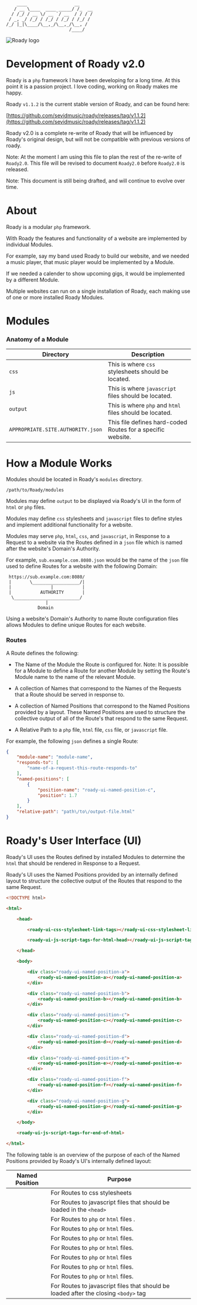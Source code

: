 ```
    ____                  __
   / __ \____  ____ _____/ /_  __
  / /_/ / __ \/ __ `/ __  / / / /
 / _, _/ /_/ / /_/ / /_/ / /_/ /
/_/ |_|\____/\__,_/\__,_/\__, /
                        /____/
```

![Roady logo](https://raw.githubusercontent.com/sevidmusic/roady/roady/roadyLogo.png)

# Development of Roady v2.0

Roady is a `php` framework I have been developing for a long time.
At this point it is a passion project. I love coding, working
on Roady makes me happy.

Roady `v1.1.2` is the current stable version of Roady, and can be
found here:

[https://github.com/sevidmusic/roady/releases/tag/v1.1.2](https://github.com/sevidmusic/roady/releases/tag/v1.1.2)

Roady v2.0 is a complete re-write of Roady that will be influenced by
Roady's original design, but will not be compatible with previous
versions of roady.

Note: At the moment I am using this file to plan the rest of
the re-write of `Roady2.0`. This file will be revised to document
`Roady2.0` before `Roady2.0` is released.

Note: This document is still being drafted, and will continue to
evolve over time.

# About

Roady is a modular `php` framework.

With Roady the features and functionality of a website are implemented
by individual Modules.

For example, say my band used Roady to build our website, and we
needed a music player, that music player would be implemented by
a Module.

If we needed a calender to show upcoming gigs, it would be implemented
by a different Module.

Multiple websites can run on a single installation of Roady, each
making use of one or more installed Roady Modules.

# Modules

### Anatomy of a Module

| Directory                         | Description                                                  |
|-----------------------------------|--------------------------------------------------------------|
| `css`                             | This is where `css` stylesheets should be located.           |
| `js`                              | This is where `javascript` files should be located.          |
| `output`                          | This is where `php` and `html` files should be located.      |
| `APPROPRIATE.SITE.AUTHORITY.json` | This file defines hard-coded Routes for a specific website.  |

# How a Module Works

Modules should be located in Roady's `modules` directory.

```
/path/to/Roady/modules
```

Modules may define `output` to be displayed via Roady's UI in the form
of `html` or `php` files.

Modules may define `css` stylesheets and `javascript` files to define
styles and implement additional functionality for a website.

Modules may serve `php`, `html`, `css`, and `javascript`, in Response
to a Request to a website via the Routes defined in a `json`
file which is named after the website's Domain's Authority.

For example, `sub.example.com.8080.json` would be the name of the
`json` file used to define Routes for a website with the following
Domain:

```
 https://sub.example.com:8080/
 |       \__________________/|
 |               |           |
 |           AUTHORITY       |
  \_________________________/
               |
            Domain

```

Using a website's Domain's Authority to name Route configuration files
allows Modules to define unique Routes for each website.

### Routes

A Route defines the following:

 - The Name of the Module the Route is configured for.
   Note: It is possible for a Module to define a Route
   for another Module by setting the Route's Module name
   to the name of the relevant Module.

 - A collection of Names that correspond to the Names of the Requests
   that a Route should be served in response to.

 - A collection of Named Positions that correspond to the Named
   Positions provided by a layout. These Named Positions are used
   to structure the collective output of all of the Route's that
   respond to the same Request.

 - A Relative Path to a `php` file, `html` file, `css` file, or
   `javascript` file.

For example, the following `json` defines a single Route:

```json
{
    "module-name": "module-name",
    "responds-to": [
        "name-of-a-request-this-route-responds-to"
    ],
    "named-positions": [
        {
            "position-name": "roady-ui-named-position-c",
            "position": 1.7
        }
    ],
    "relative-path": "path\/to\/output-file.html"
}

```

# Roady's User Interface (UI)

Roady's UI uses the Routes defined by installed Modules to determine
the `html` that should be rendered in Response to a Request.

Roady's UI uses the Named Positions provided by an internally defined
layout to structure the collective output of the Routes that respond
to the same Request.

```html
<!DOCTYPE html>

<html>

    <head>

        <roady-ui-css-stylesheet-link-tags></roady-ui-css-stylesheet-link-tags>

        <roady-ui-js-script-tags-for-html-head></roady-ui-js-script-tags-for-html-head>

    </head>

    <body>

        <div class="roady-ui-named-position-a">
            <roady-ui-named-position-a></roady-ui-named-position-a>
        </div>

        <div class="roady-ui-named-position-b">
            <roady-ui-named-position-b></roady-ui-named-position-b>
        </div>

        <div class="roady-ui-named-position-c">
            <roady-ui-named-position-c></roady-ui-named-position-c>
        </div>

        <div class="roady-ui-named-position-d">
            <roady-ui-named-position-d></roady-ui-named-position-d>
        </div>

        <div class="roady-ui-named-position-e">
            <roady-ui-named-position-e></roady-ui-named-position-e>
        </div>

        <div class="roady-ui-named-position-f">
            <roady-ui-named-position-f></roady-ui-named-position-f>
        </div>

        <div class="roady-ui-named-position-g">
            <roady-ui-named-position-g></roady-ui-named-position-g>
        </div>

    </body>

    <roady-ui-js-script-tags-for-end-of-html>

</html>

```

The following table is an overview of the purpose of each of the Named
Positions provided by Roady's UI's internally defined layout:

| Named Position                          | Purpose                                                                              |
|-----------------------------------------|--------------------------------------------------------------------------------------|
| <roady-ui-css-stylesheet-link-tags>     | For Routes to css stylesheets                                                        |
| <roady-ui-js-script-tags-for-html-head> | For Routes to javascript files that should be loaded in the `<head>`                 |
| <roady-ui-named-position-a>             | For Routes to `php` or `html` files           .                                      |
| <roady-ui-named-position-b>             | For Routes to `php` or `html` files.                                                 |
| <roady-ui-named-position-c>             | For Routes to `php` or `html` files.                                                 |
| <roady-ui-named-position-d>             | For Routes to `php` or `html` files.                                                 |
| <roady-ui-named-position-e>             | For Routes to `php` or `html` files                                                  |
| <roady-ui-named-position-f>             | For Routes to `php` or `html` files.                                                 |
| <roady-ui-named-position-g>             | For Routes to `php` or `html` files.                                                 |
| <roady-ui-js-script-tags-for-end-of-html> | For Routes to javascript files that should be loaded after the closing `<body>` tag |


